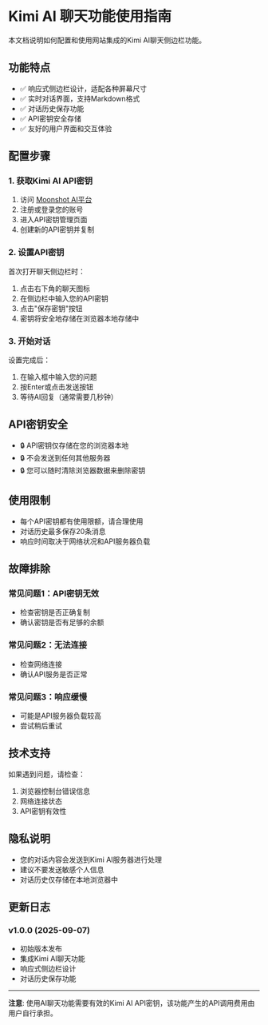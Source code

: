 # Kimi AI 聊天功能使用指南

本文档说明如何配置和使用网站集成的Kimi AI聊天侧边栏功能。

## 功能特点

- ✅ 响应式侧边栏设计，适配各种屏幕尺寸
- ✅ 实时对话界面，支持Markdown格式
- ✅ 对话历史保存功能
- ✅ API密钥安全存储
- ✅ 友好的用户界面和交互体验

## 配置步骤

### 1. 获取Kimi AI API密钥

1. 访问 [Moonshot AI平台](https://platform.moonshot.cn/)
2. 注册或登录您的账号
3. 进入API密钥管理页面
4. 创建新的API密钥并复制

### 2. 设置API密钥

首次打开聊天侧边栏时：

1. 点击右下角的聊天图标
2. 在侧边栏中输入您的API密钥
3. 点击"保存密钥"按钮
4. 密钥将安全地存储在浏览器本地存储中

### 3. 开始对话

设置完成后：
1. 在输入框中输入您的问题
2. 按Enter或点击发送按钮
3. 等待AI回复（通常需要几秒钟）

## API密钥安全

- 🔒 API密钥仅存储在您的浏览器本地
- 🔒 不会发送到任何其他服务器
- 🔒 您可以随时清除浏览器数据来删除密钥

## 使用限制

- 每个API密钥都有使用限额，请合理使用
- 对话历史最多保存20条消息
- 响应时间取决于网络状况和API服务器负载

## 故障排除

### 常见问题1：API密钥无效
- 检查密钥是否正确复制
- 确认密钥是否有足够的余额

### 常见问题2：无法连接
- 检查网络连接
- 确认API服务是否正常

### 常见问题3：响应缓慢
- 可能是API服务器负载较高
- 尝试稍后重试

## 技术支持

如果遇到问题，请检查：
1. 浏览器控制台错误信息
2. 网络连接状态
3. API密钥有效性

## 隐私说明

- 您的对话内容会发送到Kimi AI服务器进行处理
- 建议不要发送敏感个人信息
- 对话历史仅存储在本地浏览器中

## 更新日志

### v1.0.0 (2025-09-07)
- 初始版本发布
- 集成Kimi AI聊天功能
- 响应式侧边栏设计
- 对话历史保存功能

---

**注意**: 使用AI聊天功能需要有效的Kimi AI API密钥，该功能产生的API调用费用由用户自行承担。